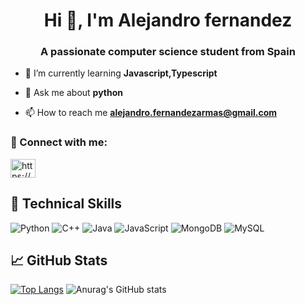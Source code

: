 <h1 align="center">Hi 👋, I'm Alejandro fernandez</h1>
<h3 align="center">A passionate computer science student from Spain</h3>



- 🌱 I’m currently learning **Javascript,Typescript**

- 💬 Ask me about **python**

- 📫 How to reach me **alejandro.fernandezarmas@gmail.com**

### 🤝 Connect with me:
<a href="https://linkedin.com/in/https://www.linkedin.com/in/alejandro-fern%c3%a1ndez-armas-7a479b1bb/" target="blank"><img align="center" src="https://raw.githubusercontent.com/rahuldkjain/github-profile-readme-generator/master/src/images/icons/Social/linked-in-alt.svg" alt="https://www.linkedin.com/in/alejandro-fern%c3%a1ndez-armas-7a479b1bb/" height="30" width="40" /></a>
</p>

## 💼 Technical Skills
![Python](https://img.shields.io/badge/code-python-3670A0?style=for-the-badge&logo=python&logoColor=ffdd54)
![C++](https://img.shields.io/badge/code-c++-%2300599C.svg?style=for-the-badge&logo=c%2B%2B&logoColor=white)
![Java](https://img.shields.io/badge/code-java-%23ED8B00.svg?style=for-the-badge&logo=java&logoColor=white)
![JavaScript](https://img.shields.io/badge/javascript-%23323330.svg?style=for-the-badge&logo=javascript&logoColor=%23F7DF1E)
![MongoDB](https://img.shields.io/badge/code-MongoDB-%234ea94b.svg?style=for-the-badge&logo=mongodb&logoColor=white)
![MySQL](https://img.shields.io/badge/code-mysql-%2300f.svg?style=for-the-badge&logo=mysql&logoColor=white)

## 📈 GitHub Stats
[![Top Langs](https://github-readme-stats.vercel.app/api/top-langs/?username=fernandez-a&layout=compact)](https://github.com/fernandez-a/github-readme-stats)
![Anurag's GitHub stats](https://github-readme-stats.vercel.app/api?username=fernandez-a&show_icons=true&theme=radical)
